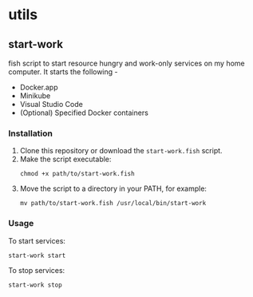 # utils

## start-work
fish script to start resource hungry and work-only services on my home computer. It starts the following -
- Docker.app
- Minikube
- Visual Studio Code
- (Optional) Specified Docker containers

### Installation

1. Clone this repository or download the `start-work.fish` script.
2. Make the script executable:
   ```
   chmod +x path/to/start-work.fish
   ```
3. Move the script to a directory in your PATH, for example:
   ```
   mv path/to/start-work.fish /usr/local/bin/start-work
   ```

### Usage

To start services:
``` 
start-work start
```
To stop services:
```
start-work stop
```




